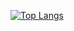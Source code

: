 [![Top Langs](https://github-readme-stats.vercel.app/api/top-langs/?username=GiovanniMonti)](https://github.com/anuraghazra/github-readme-stats)
<!--
**GiovanniMonti/GiovanniMonti** is a ✨ _special_ ✨ repository because its `README.md` (this file) appears on your GitHub profile.

Here are some ideas to get you started:

- 🔭 I’m currently working on ...
- 🌱 I’m currently learning ...
- 👯 I’m looking to collaborate on ...
- 🤔 I’m looking for help with ...
- 💬 Ask me about ...
- 📫 How to reach me: ...
- 😄 Pronouns: ...
- ⚡ Fun fact: ...
-->
